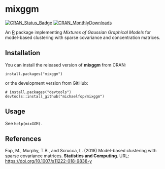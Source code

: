 # mixggm

[![CRAN\_Status\_Badge](http://www.r-pkg.org/badges/version/mixggm)](https://cran.r-project.org/package=mixggm)
[![CRAN\_MonthlyDownloads](http://cranlogs.r-pkg.org/badges/mixggm)](https://cran.r-project.org/package=mixggm)

An [R](https://www.r-project.org/) package implementing *Mixtures of Gaussian Graphical Models* for model-based clustering with sparse covariance and concentration matrices.

## Installation

You can install the released version of **mixggm** from CRAN:

```{r}
install.packages("mixggm")
```

or the development version from GitHub:

```{r}
# install.packages("devtools")
devtools::install_github("michaelfop/mixggm")
```

## Usage

See `help(mixGGM)`.

## References

Fop, M., Murphy, T.B., and Scrucca, L. (2018) Model-based clustering with sparse covariance matrices. **Statistics and Computing**. 
URL: https://doi.org/10.1007/s11222-018-9838-y